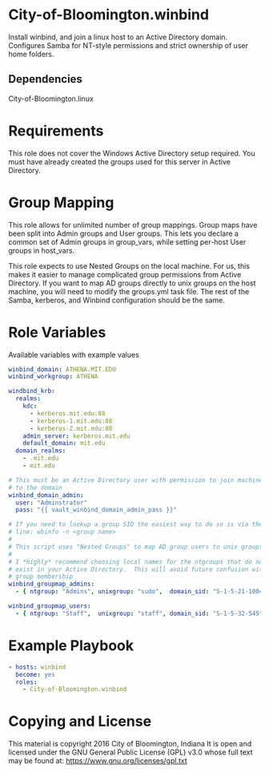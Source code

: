 # City-of-Bloomington.winbind

Install winbind, and join a linux host to an Active Directory domain.
Configures Samba for NT-style permissions and strict ownership of user home folders.

## Dependencies

City-of-Bloomington.linux

# Requirements

This role does not cover the Windows Active Directory setup required.
You must have already created the groups used for this server in Active Directory.

# Group Mapping

This role allows for unlimited number of group mappings.  Group maps have
been split into Admin groups and User groups.  This lets you declare a
common set of Admin groups in group_vars, while setting per-host User groups
in host_vars.

This role expects to use Nested Groups on the local machine.  For us, this
makes it easier to manage complicated group permissions from Active Directory.
If you want to map AD groups directly to unix groups on the host machine, you
will need to modify the groups.yml task file. The rest of the Samba, kerberos,
and Winbind configuration should be the same.


# Role Variables

Available variables with example values

```yml
winbind_domain: ATHENA.MIT.EDU
winbind_workgroup: ATHENA

windbind_krb:
  realms:
    kdc:
      - kerberos.mit.edu:88
      - kerberos-1.mit.edu:88
      - kerberos-2.mit.edu:88
    admin_server: kerberos.mit.edu
    default_domain: mit.edu
  domain_realms:
    - .mit.edu
    - mit.edu

# This must be an Active Directory user with permission to join machines
# to the domain
winbind_domain_admin:
  user: "Adminstrator"
  pass: "{{ vault_winbind_domain_admin_pass }}"

# If you need to lookup a group SID the easiest way to do so is via the command
# line: wbinfo -n <group name>
#
# This script uses "Nested Groups" to map AD group users to unix groups.
#
# I *highly* recommend choosing local names for the ntgroups that do not
# exist in your Active Directory.  This will avoid future confusion with
# group membership
winbind_groupmap_admins:
  - { ntgroup: "Admins", unixgroup: "sudo",  domain_sid: "S-1-5-21-1004336348-1177238915-682003330-512" }

winbind_groupmap_users:
  - { ntgroup: "Staff",  unixgroup: "staff", domain_sid: "S-1-5-32-545" }

```

# Example Playbook

```yml
- hosts: winbind
  become: yes
  roles:
    - City-of-Bloomington.winbind
```

# Copying and License

This material is copyright 2016 City of Bloomington, Indiana
It is open and licensed under the GNU General Public License (GPL) v3.0 whose full text may be found at:
https://www.gnu.org/licenses/gpl.txt
